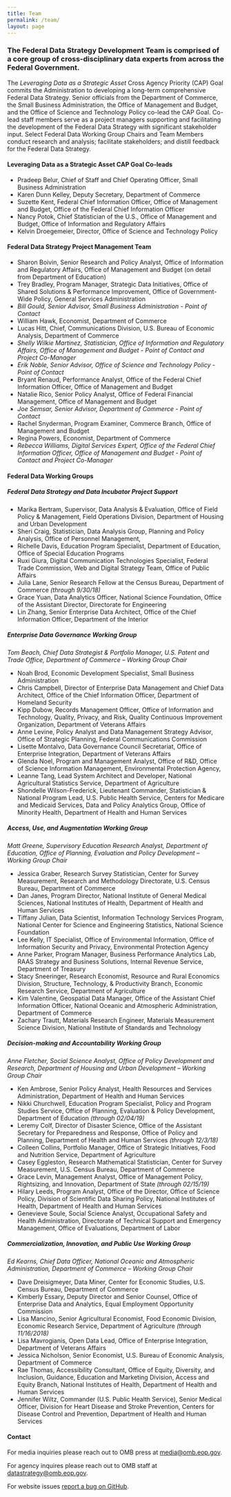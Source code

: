 ```yaml
---
title: Team
permalink: /team/
layout: page
---
```


### The Federal Data Strategy Development Team is comprised of a core group of cross-disciplinary data experts from across the Federal Government.

The _Leveraging Data as a Strategic Asset_ Cross Agency Priority (CAP) Goal commits the Administration to developing a long-term comprehensive Federal Data Strategy. Senior officials from the Department of Commerce, the Small Business Administration, the Office of Management and Budget, and the Office of Science and Technology Policy co-lead the CAP Goal. Co-lead staff members serve as a project managers supporting and facilitating the development of the Federal Data Strategy with significant stakeholder input. Select Federal Data Working Group Chairs and Team Members conduct research and analysis; facilitate stakeholders; and distill feedback for the Federal Data Strategy. 

#### Leveraging Data as a Strategic Asset CAP Goal Co-leads
* Pradeep Belur, Chief of Staff and Chief Operating Officer, Small Business Administration
* Karen Dunn Kelley, Deputy Secretary, Department of Commerce
* Suzette Kent, Federal Chief Information Officer, Office of Management and Budget, Office of the Federal Chief Information Officer
* Nancy Potok, Chief Statistician of the U.S., Office of Management and Budget, Office of Information and Regulatory Affairs
* Kelvin Droegemeier, Director, Office of Science and Technology Policy

#### Federal Data Strategy Project Management Team
* Sharon Boivin, Senior Research and Policy Analyst, Office of Information and Regulatory Affairs, Office of Management and Budget (on detail from Department of Education)
* Trey Bradley, Program Manager, Strategic Data Initiatives, Office of Shared Solutions & Performance Improvement, Office of Government-Wide Policy, General Services Administration
* *Bill Gould, Senior Advisor, Small Business Administration - Point of Contact* 
* William Hawk, Economist, Department of Commerce
* Lucas Hitt, Chief, Communications Division, U.S. Bureau of Economic Analysis, Department of Commerce
* *Shelly Wilkie Martinez, Statistician, Office of Information and Regulatory Affairs, Office of Management and Budget - Point of Contact and Project Co-Manager*  
* *Erik Noble, Senior Advisor, Office of Science and Technology Policy - Point of Contact*  
* Bryant Renaud, Performance Analyst, Office of the Federal Chief Information Officer, Office of Management and Budget
* Natalie Rico, Senior Policy Analyst, Office of Federal Financial Management, Office of Management and Budget 
* *Joe Semsar, Senior Advisor, Department of Commerce - Point of Contact*  
* Rachel Snyderman, Program Examiner,  Commerce Branch, Office of Management and Budget
* Regina Powers, Economist, Department of Commerce
* *Rebecca Williams, Digital Services Expert, Office of the Federal Chief Information Officer, Office of Management and Budget - Point of Contact and Project Co-Manager*  

#### Federal Data Working Groups

##### Federal Data Strategy and Data Incubator Project Support 
* Marika Bertram, Supervisor, Data Analysis & Evaluation, Office of Field Policy & Management, Field Operations Division, Department of Housing and Urban Development
* Sheri Craig, Statistician, Data Analysis Group, Planning and Policy Analysis, Office of Personnel Management,
* Richelle Davis, Education Program Specialist, Department of Education, Office of Special Education Programs
* Ruxi Giura, Digital Communication Technologies Specialist, Federal Trade Commission, Web and Digital Strategy Team, Office of Public Affairs
* Julia Lane, Senior Research Fellow at the Census Bureau, Department of Commerce *(through 9/30/18)*
* Grace Yuan, Data Analytics Officer, National Science Foundation, Office of the Assistant Director, Directorate for Engineering
* Lin Zhang, Senior Enterprise Data Architect, Office of the Chief Information Officer, Department of the Interior

##### Enterprise Data Governance Working Group
*Tom Beach, Chief Data Strategist & Portfolio Manager, U.S. Patent and Trade Office, Department of Commerce – Working Group Chair*
* Noah Brod, Economic Development Specialist, Small Business Administration
* Chris Campbell, Director of Enterprise Data Management and Chief Data Architect, Office of the Chief Information Officer, Department of Homeland Security
* Kipp Dubow, Records Management Officer, Office of Information and Technology, Quality, Privacy, and Risk, Quality Continuous Improvement Organization, Department of Veterans Affairs
* Anne Levine, Policy Analyst and Data Management Strategy Advisor, Office of Strategic Planning, Federal Communications Commission
* Lisette Montalvo, Data Governance Council Secretariat, Office of Enterprise Integration, Department of Veterans Affairs
* Glenda Noel, Program and Management Analyst, Office of R&D, Office of Science Information Management, Environmental Protection Agency,
* Leanne Tang, Lead System Architect and Developer, National Agricultural Statistics Service, Department of Agriculture
* Shondelle Wilson-Frederick, Lieutenant Commander, Statistician & National Program Lead, U.S. Public Health Service, Centers for Medicare and Medicaid Services, Data and Policy Analytics Group, Office of Minority Health, Department of Health and Human Services

##### Access, Use, and Augmentation Working Group 
*Matt Greene, Supervisory Education Research Analyst, Department of Education, Office of Planning, Evaluation and Policy Development – Working Group Chair*
* Jessica Graber, Research Survey Statistician, Center for Survey Measurement, Research and Methodology Directorate, U.S. Census Bureau, Department of Commerce
* Dan Janes, Program Director, National Institute of General Medical Sciences, National Institutes of Health, Department of Health and Human Services
* Tiffany Julian, Data Scientist, Information Technology Services Program, National Center for Science and Engineering Statistics, National Science Foundation
* Lee Kelly, IT Specialist, Office of Environmental Information, Office of Information Security and Privacy, Environmental Protection Agency
* Anne Parker, Program Manager, Business Performance Analytics Lab, RAAS Strategy and Business Solutions, Internal Revenue Service, Department of Treasury
* Stacy Sneeringer, Research Economist, Resource and Rural Economics Division, Structure, Technology, & Productivity Branch, Economic Research Service, Department of Agriculture
* Kim Valentine, Geospatial Data Manager, Office of the Assistant Chief Information Officer, National Oceanic and Atmospheric Administration, Department of Commerce
* Zachary Trautt, Materials Research Engineer, Materials Measurement Science Division, National Institute of Standards and Technology

##### Decision-making and Accountability Working Group
*Anne Fletcher, Social Science Analyst, Office of Policy Development and Research, Department of Housing and Urban Development – Working Group Chair*
* Ken Ambrose, Senior Policy Analyst, Health Resources and Services Administration, Department of Health and Human Services
* Nikki Churchwell, Education Program Specialist, Policy and Program Studies Service, Office of Planning, Evaluation & Policy Development, Department of Education *(through 02/04/19)*
* Leremy Colf, Director of Disaster Science, Office of the Assistant Secretary for Preparedness and Response, Office of Policy and Planning, Department of Health and Human Services *(through 12/3/18)*
* Colleen Collins, Portfolio Manager, Office of Strategic Initiatives, Food and Nutrition Service, Department of Agriculture
* Casey Eggleston, Research Mathematical Statistician, Center for Survey Measurement, U.S. Census Bureau, Department of Commerce 
* Grace Levin, Management Analyst, Office of Management Policy, Rightsizing, and Innovation, Department of State *(through 02/15/19)*
* Hilary Leeds, Program Analyst, Office of the Director, Office of Science Policy, Division of Scientific Data Sharing Policy, National Institutes of Health, Department of Health and Human Services
* Genevieve Soule, Social Science Analyst, Occupational Safety and Health Administration, Directorate of Technical Support and Emergency Management, Office of Evaluations, Department of Labor

##### Commercialization, Innovation, and Public Use Working Group
*Ed Kearns, Chief Data Officer, National Oceanic and Atmospheric Administration, Department of Commerce – Working Group Chair*
* Dave Dreisigmeyer, Data Miner, Center for Economic Studies, U.S. Census Bureau, Department of Commerce
* Kimberly Essary, Deputy Director and Senior Counsel, Office of Enterprise Data and Analytics, Equal Employment Opportunity Commission
* Lisa Mancino, Senior Agricultural Economist, Food Economic Division, Economic Research Service, Department of Agriculture *(through 11/16/2018)*
* Lisa Mavrogianis, Open Data Lead, Office of Enterprise Integration, Department of Veterans Affairs
* Jessica Nicholson, Senior Economist, U.S. Bureau of Economic Analysis, Department of Commerce
* Rae Thomas, Accessibility Consultant, Office of Equity, Diversity, and Inclusion, Guidance, Education and Marketing Division, Access and Equity Branch, National Institutes of Health, Department of Health and Human Services
* Jennifer Wiltz, Commander (U.S. Public Health Service), Senior Medical Officer, Division for Heart Disease and Stroke Prevention, Centers for Disease Control and Prevention, Department of Health and Human Services

#### Contact
For media inquiries please reach out to OMB press at [media@omb.eop.gov](mailto:media@omb.eop.gov).

For agency inquires please reach out to OMB staff at [datastrategy@omb.eop.gov](mailto:datastrategy@omb.eop.gov). 

For website issues [report a bug on GitHub](https://github.com/GSA/data-strategy/issues).
